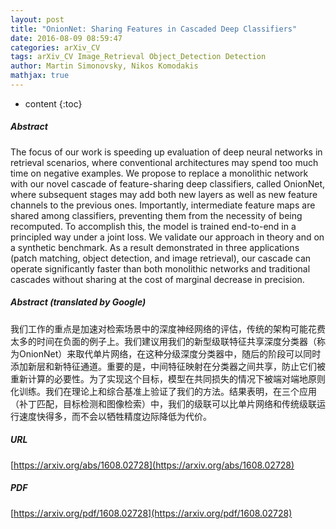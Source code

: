 ```yaml
---
layout: post
title: "OnionNet: Sharing Features in Cascaded Deep Classifiers"
date: 2016-08-09 08:59:47
categories: arXiv_CV
tags: arXiv_CV Image_Retrieval Object_Detection Detection
author: Martin Simonovsky, Nikos Komodakis
mathjax: true
---
```


* content
{:toc}

##### Abstract
The focus of our work is speeding up evaluation of deep neural networks in retrieval scenarios, where conventional architectures may spend too much time on negative examples. We propose to replace a monolithic network with our novel cascade of feature-sharing deep classifiers, called OnionNet, where subsequent stages may add both new layers as well as new feature channels to the previous ones. Importantly, intermediate feature maps are shared among classifiers, preventing them from the necessity of being recomputed. To accomplish this, the model is trained end-to-end in a principled way under a joint loss. We validate our approach in theory and on a synthetic benchmark. As a result demonstrated in three applications (patch matching, object detection, and image retrieval), our cascade can operate significantly faster than both monolithic networks and traditional cascades without sharing at the cost of marginal decrease in precision.

##### Abstract (translated by Google)
我们工作的重点是加速对检索场景中的深度神经网络的评估，传统的架构可能花费太多的时间在负面的例子上。我们建议用我们的新型级联特征共享深度分类器（称为OnionNet）来取代单片网络，在这种分级深度分类器中，随后的阶段可以同时添加新层和新特征通道。重要的是，中间特征映射在分类器之间共享，防止它们被重新计算的必要性。为了实现这个目标，模型在共同损失的情况下被端对端地原则化训练。我们在理论上和综合基准上验证了我们的方法。结果表明，在三个应用（补丁匹配，目标检测和图像检索）中，我们的级联可以比单片网络和传统级联运行速度快得多，而不会以牺牲精度边际降低为代价。

##### URL
[https://arxiv.org/abs/1608.02728](https://arxiv.org/abs/1608.02728)

##### PDF
[https://arxiv.org/pdf/1608.02728](https://arxiv.org/pdf/1608.02728)

